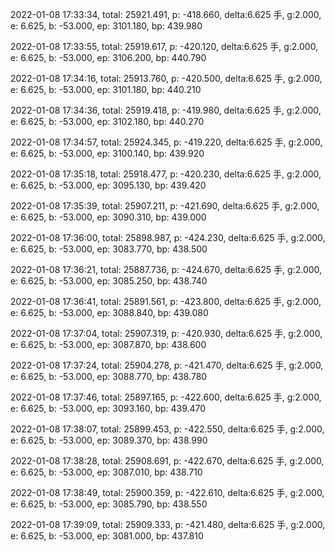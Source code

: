 2022-01-08 17:33:34, total: 25921.491, p: -418.660, delta:6.625 手, g:2.000, e: 6.625, b: -53.000, ep: 3101.180, bp: 439.980

2022-01-08 17:33:55, total: 25919.617, p: -420.120, delta:6.625 手, g:2.000, e: 6.625, b: -53.000, ep: 3106.200, bp: 440.790

2022-01-08 17:34:16, total: 25913.760, p: -420.500, delta:6.625 手, g:2.000, e: 6.625, b: -53.000, ep: 3101.180, bp: 440.210

2022-01-08 17:34:36, total: 25919.418, p: -419.980, delta:6.625 手, g:2.000, e: 6.625, b: -53.000, ep: 3102.180, bp: 440.270

2022-01-08 17:34:57, total: 25924.345, p: -419.220, delta:6.625 手, g:2.000, e: 6.625, b: -53.000, ep: 3100.140, bp: 439.920

2022-01-08 17:35:18, total: 25918.477, p: -420.230, delta:6.625 手, g:2.000, e: 6.625, b: -53.000, ep: 3095.130, bp: 439.420

2022-01-08 17:35:39, total: 25907.211, p: -421.690, delta:6.625 手, g:2.000, e: 6.625, b: -53.000, ep: 3090.310, bp: 439.000

2022-01-08 17:36:00, total: 25898.987, p: -424.230, delta:6.625 手, g:2.000, e: 6.625, b: -53.000, ep: 3083.770, bp: 438.500

2022-01-08 17:36:21, total: 25887.736, p: -424.670, delta:6.625 手, g:2.000, e: 6.625, b: -53.000, ep: 3085.250, bp: 438.740

2022-01-08 17:36:41, total: 25891.561, p: -423.800, delta:6.625 手, g:2.000, e: 6.625, b: -53.000, ep: 3088.840, bp: 439.080

2022-01-08 17:37:04, total: 25907.319, p: -420.930, delta:6.625 手, g:2.000, e: 6.625, b: -53.000, ep: 3087.870, bp: 438.600

2022-01-08 17:37:24, total: 25904.278, p: -421.470, delta:6.625 手, g:2.000, e: 6.625, b: -53.000, ep: 3088.770, bp: 438.780

2022-01-08 17:37:46, total: 25897.165, p: -422.600, delta:6.625 手, g:2.000, e: 6.625, b: -53.000, ep: 3093.160, bp: 439.470

2022-01-08 17:38:07, total: 25899.453, p: -422.550, delta:6.625 手, g:2.000, e: 6.625, b: -53.000, ep: 3089.370, bp: 438.990

2022-01-08 17:38:28, total: 25908.691, p: -422.670, delta:6.625 手, g:2.000, e: 6.625, b: -53.000, ep: 3087.010, bp: 438.710

2022-01-08 17:38:49, total: 25900.359, p: -422.610, delta:6.625 手, g:2.000, e: 6.625, b: -53.000, ep: 3085.790, bp: 438.550

2022-01-08 17:39:09, total: 25909.333, p: -421.480, delta:6.625 手, g:2.000, e: 6.625, b: -53.000, ep: 3081.000, bp: 437.810